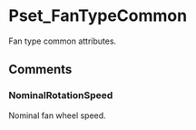 # Pset_FanTypeCommon

Fan type common attributes.<!-- end of definition -->


## Comments

### NominalRotationSpeed

Nominal fan wheel speed.

